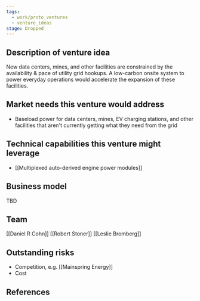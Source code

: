 ```yaml
---
tags:
  - work/proto_ventures
  - venture_ideas
stage: Dropped
---
```

## Description of venture idea
New data centers, mines, and other facilities are constrained by the availability & pace of utility grid hookups. A low-carbon onsite system to power everyday operations would accelerate the expansion of these facilities.

## Market needs this venture would address
- Baseload power for data centers, mines, EV charging stations, and other facilities that aren't currently getting what they need from the grid

## Technical capabilities this venture might leverage
- [[Multiplexed auto-derived engine power modules]]

## Business model
TBD

## Team
[[Daniel R Cohn]]
[[Robert Stoner]]
[[Leslie Bromberg]]

## Outstanding risks
- Competition, e.g. [[Mainspring Energy]]
- Cost

## References

